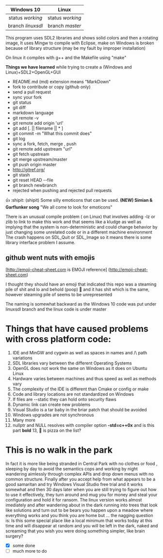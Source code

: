
| Windows 10 | Linux | 
| :---: | :---: |
| status *working*  | status *working* |
| branch *linuxsdl*  | branch *master* |

This program uses SDL2 libraries and shows solid colors and then a rotating image, 
It uses Mingw to compile with Eclipse, make on Windows is broken because of 
library structure (may be my fault by improper installation)


On linux it compiles with g++ and the Makefile using "make"


**Things we have learned** while trying to create a (Windows and Linux)+SDL2+OpenGL+GUI

* README.md (md) extension means "MarkDown"
* fork to contribute or copy (github only)
* send a pull request
* sync your fork
* git status
* git diff
* markdown language
* git remote -v
* git remote add origin 'url'
* git add [. || filename || * ]
* git commit -m "What this commit does"
* git log
* sync a fork, fetch, merge , push
* git remote add upstream "url"
* git fetch upstream <pass>
* git merge upstream/master 
* git push origin master <pass>
* http://gitref.org/
* git stash
* git reset HEAD --file
* git branch newbranch
* rejected when pushing and rejected pull requests

:+1: :shipit: (shipit) Some silly emoticons that can be used. **(NEW) Simian & Garflunker song** "We all come to look for emoticons"



There is an unusual compile problem ( on Linux) that involves adding -lz or zlib to link to make this work 
and that seems like a kludge as well as implying that the system is non-deterministic
and could change behavior by just changing some unrelated code or in a different machine environment
The crash happens on SDL_Quit or SDL_Image so it means there is some library interface problem I assume.

## github went nuts with emojis 
[http://emoji-cheat-sheet.com is EMOJI reference] (http://emoji-cheat-sheet.com)

I thought they should have an emoji that indicated this repo was a steaming pile of shit and lo and behold (poop) :poop:
and it has shit which is the same, however steaming pile of seems to be unrepresented

The naming is somewhat backward as the Windows 10 code was put under linuxsdl branch and the linux code is under master

# Things that have caused problems with cross platform code:
1. IDE and MinGW and cygwin as well as spaces in names and /\ path variations
2. SDL libraries vary between the different Operating Systems
3. OpenGL does not work the same on Windows as it does on Ubuntu Linux
4. Hardware varies between machines and thus speed as well as methods vary
5. The complexity of the IDE is different than Cmake or config or make
6. Code and library locations are not standardized on Windows
7. If files are --static they can hold onto security flaws
8. Dynamic link can create new problems
9. Visual Studio is a tar baby in the briar patch that should be avoided
10. Windows upgrades are not synchronous
11. Many more
12. nullptr and NULL resolves with compiler option **-std=c++0x** and is this part **bold**
13, :pizza: is pizza on the list?

# This is no walk in the park
In fact it is more like being stranded in Central Park with no clothes or food , sleeping by day to avoid the semantics cops 
and working by night wandering aimlessly through complex APIs and drop down menus with no common structure.
Finally after you accept help from what appears to be a good samaritan and try Windows Visual Studio free trial 
and it works somewhat and then 30 days later when you are still trying to figure out how to use it effectively, they turn
around and mug you for money and steal your configuration and hold it for ransom.
The linux version works almost imediately and after wandering about in the dark running into trees that look like
solutions and turn out to be bears you happen upon a meadow where everything works and you think you are home but ...
the nagging question is: Is this some special place like a local minimum that works today at this time and will disappear 
at random and you will be left in the dark, naked and screaming that you wish you were doing something simpler, like brain surgery?

- [x] some done
- [ ] much more to do
